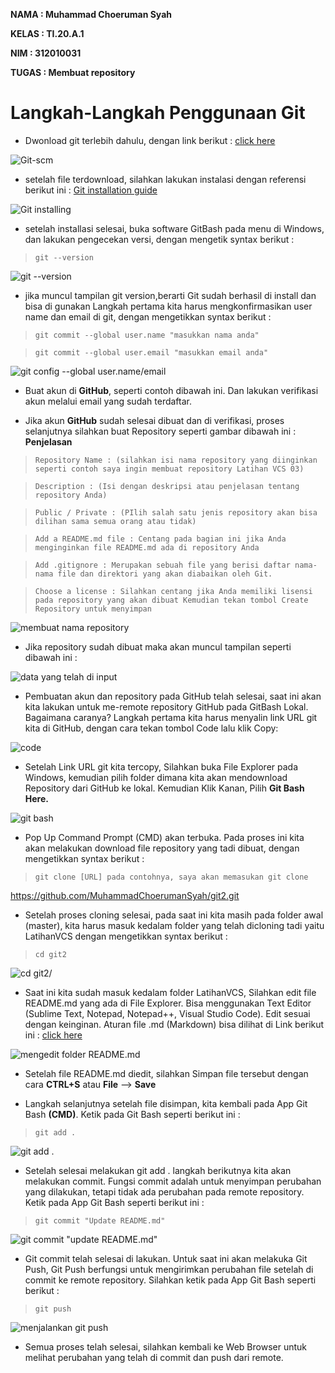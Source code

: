 **NAMA : Muhammad Choeruman Syah**

**KELAS : TI.20.A.1**

**NIM : 312010031**

**TUGAS : Membuat repository**


# Langkah-Langkah Penggunaan Git

* Dwonload git terlebih dahulu, dengan link berikut : [click here](https://git-scm.com)

![Git-scm](sstutorial/GitScm.png)


* setelah file terdownload, silahkan lakukan instalasi dengan referensi berikut ini : [Git installation guide](https://git-scm.com/book/en/v2/Getting-Started-Installing-Git)


![Git installing](sstutorial/installing.png)

* setelah installasi selesai, buka software GitBash pada menu di Windows, dan lakukan pengecekan versi, dengan mengetik syntax berikut : <br>

> `git --version` <br>


![git --version](sstutorial/version.png)


* jika muncul tampilan git version,berarti Git sudah berhasil di install dan bisa di gunakan Langkah pertama kita harus mengkonfirmasikan user name dan email di git, dengan mengetikkan syntax berikut : <br>

> `git commit --global user.name "masukkan nama anda"` <br>

> `git commit --global user.email "masukkan email anda"` <br>

![git config --global user.name/email](sstutorial/user.png)


* Buat akun di **GitHub**, seperti contoh dibawah ini. Dan lakukan verifikasi akun melalui email yang sudah terdaftar.

* Jika akun **GitHub** sudah selesai dibuat dan di verifikasi, proses selanjutnya silahkan buat Repository seperti gambar dibawah ini :
**Penjelasan**

> `Repository Name : (silahkan isi nama repository yang diinginkan seperti contoh saya ingin membuat repository Latihan VCS 03)`

> `Description : (Isi dengan deskripsi atau penjelasan tentang repository Anda)`

> `Public / Private : (PIlih salah satu jenis repository akan bisa dilihan sama semua orang atau tidak)`

> `Add a README.md file : Centang pada bagian ini jika Anda menginginkan file README.md ada di repository Anda`

> `Add .gitignore : Merupakan sebuah file yang berisi daftar nama-nama file dan direktori yang akan diabaikan oleh Git.`

> `Choose a license : Silahkan centang jika Anda memiliki lisensi pada repository yang akan dibuat Kemudian tekan tombol Create Repository untuk menyimpan`

![membuat nama repository](sstutorial/nama.png)


* Jika repository sudah dibuat maka akan muncul tampilan seperti dibawah ini :

![data yang telah di input](sstutorial/hasilRR.png)


* Pembuatan akun dan repository pada GitHub telah selesai, saat ini akan kita lakukan untuk me-remote repository GitHub pada GitBash Lokal. Bagaimana caranya? Langkah pertama kita harus menyalin link URL git kita di GitHub, dengan cara tekan tombol Code lalu klik Copy:

![code](sstutorial/code)


* Setelah Link URL git kita tercopy, Silahkan buka File Explorer pada Windows, kemudian pilih folder dimana kita akan mendownload Repository dari GitHub ke lokal. Kemudian Klik Kanan, Pilih **Git Bash Here.**

![git bash](sstutorial/GitBash.png)

* Pop Up Command Prompt (CMD) akan terbuka. Pada proses ini kita akan melakukan download file repository yang tadi dibuat, dengan mengetikkan syntax berikut : <br>

> `git clone [URL] pada contohnya, saya akan memasukan git clone`

https://github.com/MuhammadChoerumanSyah/git2.git


* Setelah proses cloning selesai, pada saat ini kita masih pada folder awal (master), kita harus masuk kedalam folder yang telah dicloning tadi yaitu LatihanVCS dengan mengetikkan syntax berikut :

> `cd git2`



![cd git2/](sstutorial/cd.png)


* Saat ini kita sudah masuk kedalam folder LatihanVCS, Silahkan edit file README.md yang ada di File Explorer. Bisa menggunakan Text Editor (Sublime Text, Notepad, Notepad++, Visual Studio Code). Edit sesuai dengan keinginan. Aturan file .md (Markdown) bisa dilihat di Link berikut ini : [click here](https://guides.github.com/features/mastering-markdown/)

![mengedit folder README.md](sstutorial/vsc.png)


* Setelah file README.md diedit, silahkan Simpan file tersebut dengan cara **CTRL+S** atau **File** --> **Save**

* Langkah selanjutnya setelah file disimpan, kita kembali pada App Git Bash **(CMD)**. Ketik pada Git Bash seperti berikut ini : <br>

> `git add .` <br>


![git add .](sstutorial/add.png)

* Setelah selesai melakukan git add . langkah berikutnya kita akan melakukan commit. Fungsi commit adalah untuk menyimpan perubahan yang dilakukan, tetapi tidak ada perubahan pada remote repository. Ketik pada App Git Bash seperti berikut ini : <br>

> `git commit "Update README.md"` <br>



![git commit "update README.md"](sstutorial/commit.png)


* Git commit telah selesai di lakukan. Untuk saat ini akan melakuka Git Push, Git Push berfungsi untuk mengirimkan perubahan file setelah di commit ke remote repository. Silahkan ketik pada App Git Bash seperti berikut : <br>


> `git push` <br>

![menjalankan git push](sstutorial/push.png) <br>


* Semua proses telah selesai, silahkan kembali ke Web Browser untuk melihat perubahan yang telah di commit dan push dari remote. <br>






























































































